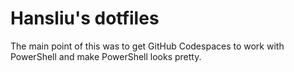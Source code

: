 # Hansliu's dotfiles
The main point of this was to get GitHub Codespaces to work with PowerShell and make PowerShell looks pretty.